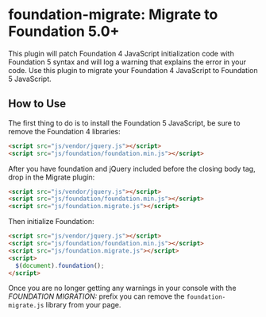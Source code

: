 foundation-migrate: Migrate to Foundation 5.0+
==================

This plugin will patch Foundation 4 JavaScript initialization code with Foundation 5 syntax and will log a warning that explains the error in your code. Use this plugin to migrate your Foundation 4 JavaScript to Foundation 5 JavaScript.

## How to Use

The first thing to do is to install the Foundation 5 JavaScript, be sure to remove the Foundation 4 libraries:

```html
<script src="js/vendor/jquery.js"></script>
<script src="js/foundation/foundation.min.js"></script>
```

After you have foundation and jQuery included before the closing body tag, drop in the Migrate plugin:

```html
<script src="js/vendor/jquery.js"></script>
<script src="js/foundation/foundation.min.js"></script>
<script src="js/foundation.migrate.js"></script>
```

Then initialize Foundation:

```html
<script src="js/vendor/jquery.js"></script>
<script src="js/foundation/foundation.min.js"></script>
<script src="js/foundation.migrate.js"></script>
<script>
  $(document).foundation();
</script>
```

Once  you are no longer getting any warnings in your console with the *FOUNDATION MIGRATION:* prefix you can remove the `foundation-migrate.js` library from your page.
